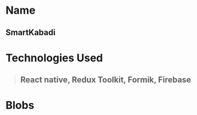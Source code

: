 # Name

## SmartKabadi

# Technologies Used

> ## React native, Redux Toolkit, Formik, Firebase

# Blobs
